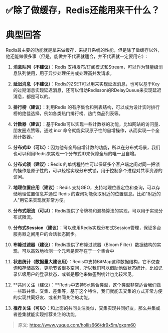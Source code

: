 # ✅除了做缓存，Redis还能用来干什么？


# 典型回答

Redis最主要的功能就是拿来做缓存，来提升系统的性能，但是除了做缓存以外，他还能做很多事（但是，能做并不代表就适合，并不代表就一定要用它）：

1. **消息队列（不建议）**：Redis 支持发布/订阅模式和Stream，可以作为轻量级消息队列使用，用于异步处理任务或处理高并发请求。

2. **延迟消息（不建议）**：Redis的ZSET可以用来实现延迟消息，也可以基于Key的过期消息实现延迟消息，还可以借助Redisson的RDelayQueue来实现延迟消息，都是可以的。

3. **排行榜（建议）**：利用Redis 的有序集合和列表结构，可以成为设计实时排行榜的绝佳选择，例如各类热门排行榜、热门商品列表等。

4. **计数器（建议）**：基于Redis可以实现一些计数器的功能，比如网站的访问量、朋友圈点赞等。通过 incr 命令就能实现原子性的自增操作，从而实现一个全局计数器。·

5. **分布式ID（可以）**：因为他有全局自增计数的功能，所以在分布式场景，我们也可以利用Redis来实现一个分布式ID来保障全局的唯一且自增。

6. **分布式锁（建议）**：Redis 的单线程特性可以保证多个客户端之间对同一把锁的操作是原子性的，可以轻松实现分布式锁，用于控制多个进程对共享资源的访问。

7. **地理位置应用（建议）**：Redis 支持GEO，支持地理位置定位和查询，可以存储地理位置信息并通过 Redis 的查询功能获取附近的位置信息。比如"附近的人"用它来实现就非常方便。

8. **分布式限流（可以）**：Redis提供了令牌桶和漏桶算法的实现，可以用于实现分布式限流。

9. **分布式Session（建议）**：可以使用Redis实现分布式Session管理，保证多台服务器之间用户的会话状态同步。

10. **布隆过滤器（建议）**：Redis提供了布隆过滤器（Bloom Filter）数据结构的实现，可以高效地检测一个元素是否存在于一个集合中

11. **状态统计（数据量大建议用）**：Redis中支持BitMap这种数据结构，它不仅查询和存储高效，更能节省很多空间，所以我们可以借助他做状态统计，比如记录亿级用户的登录状态，或者是那他来做签到统计也比较常见。

12. **共同关注（建议）：**Redis中支持Set集合类型，这个类型非常适合我们做一些取并集、交集、差集等，基于这个特性，我们就能去交集的方式非常方便的实现共同好友、或者共同关注的功能。

13. **推荐关注（可以）**：和上面的共同关注类似，交集实现共同好友，那么并集或者差集就能实现推荐关注的功能。


> 原文: <https://www.yuque.com/hollis666/dr9x5m/gxqm60>